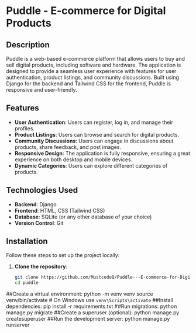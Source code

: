 # Puddle - E-commerce for Digital Products

## Description

Puddle is a web-based e-commerce platform that allows users to buy and sell digital products, including software and hardware. The application is designed to provide a seamless user experience with features for user authentication, product listings, and community discussions. Built using Django for the backend and Tailwind CSS for the frontend, Puddle is responsive and user-friendly.

## Features

- **User  Authentication**: Users can register, log in, and manage their profiles.
- **Product Listings**: Users can browse and search for digital products.
- **Community Discussions**: Users can engage in discussions about products, share feedback, and post images.
- **Responsive Design**: The application is fully responsive, ensuring a great experience on both desktop and mobile devices.
- **Dynamic Categories**: Users can explore different categories of products.

## Technologies Used

- **Backend**: Django
- **Frontend**: HTML, CSS (Tailwind CSS)
- **Database**: SQLite (or any other database of your choice)
- **Version Control**: Git

## Installation

Follow these steps to set up the project locally:

1. **Clone the repository**:
   ```bash
   git clone https://github.com/MustcodeQ/Puddle---E-commerce-for-Digital-Products.git
   cd puddle


##Create a virtual environment:
  python -m venv venv
  source venv/bin/activate  # On Windows use `venv\Scripts\activate`
##Install dependencies:
  pip install -r requirements.txt
##Run migrations:
  python manage.py migrate
##Create a superuser (optional):
  python manage.py createsuperuser
##Run the development server:
  python manage.py runserver
  
